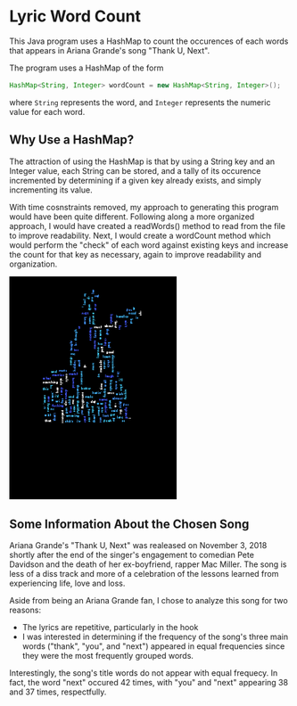 <h1>Lyric Word Count</h1>

<p>This Java program uses a HashMap to count the occurences of each words that appears in Ariana Grande's song "Thank U, Next".</p>

<p>The program uses a HashMap of the form
  
  ```java
  HashMap<String, Integer> wordCount = new HashMap<String, Integer>();
  ```
where ```String``` represents the word, and ```Integer``` represents the numeric value for each word.
</p>

<h2>Why Use a HashMap?</h2>
<p>The attraction of using the HashMap is that by using a String key and an Integer value, each String can be stored, and a tally of its occurence incremented by determining if a given key already exists, and simply incrementing its value.</p>

<p>With time cosnstraints removed, my approach to generating this program would have been quite different. Following along a more organized approach, I would have created a readWords() method to read from the file to improve readability. Next, I would create a wordCount method which would perform the "check" of each word against existing keys and increase the count for that key as necessary, again to improve readability and organization.</p>

![Word Cloud of Thank U, Next, Created using the Kumo Library](https://github.com/abwatson1995/lyric-word-count/blob/master/Assignment%203/Aout.png?raw=true)

<h2>Some Information About the Chosen Song</h2>

<p>Ariana Grande's "Thank U, Next" was realeased on November 3, 2018 shortly after the end of the singer's engagement to comedian Pete Davidson and the death of her ex-boyfriend, rapper Mac Miller. The song is less of a diss track and more of a celebration of the lessons learned from experiencing life, love and loss.</p>

<p>Aside from being an Ariana Grande fan, I chose to analyze this song for two reasons:
  <ul>
    <li>The lyrics are repetitive, particularly in the hook </li>
    <li>I was interested in determining if the frequency of the song's three main words ("thank", "you", and "next") appeared in equal frequencies since they were the most frequently grouped words.</li>
  </ul>
</p>

<p>Interestingly, the song's title words do not appear with equal frequecy. In fact, the word "next" occured 42 times, with "you" and "next" appearing 38 and 37 times, respectfully.</p>
